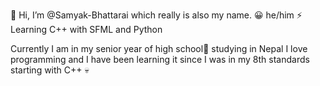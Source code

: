👋 Hi, I’m @Samyak-Bhattarai which really is also my name.
😀 he/him
⚡ Learning C++ with SFML and Python

Currently I am in my senior year of high school🏫 studying in Nepal
I love programming and I have been learning it since I was in my 8th standards starting with C++ 💀

